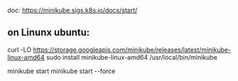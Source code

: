 doc: https://minikube.sigs.k8s.io/docs/start/

on Linunx ubuntu: 
-----------
curl -LO https://storage.googleapis.com/minikube/releases/latest/minikube-linux-amd64
sudo install minikube-linux-amd64 /usr/local/bin/minikube

minikube start
minikube start --force


